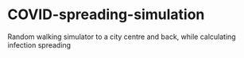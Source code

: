 # COVID-spreading-simulation
Random walking simulator to a city centre and back, while calculating infection spreading
